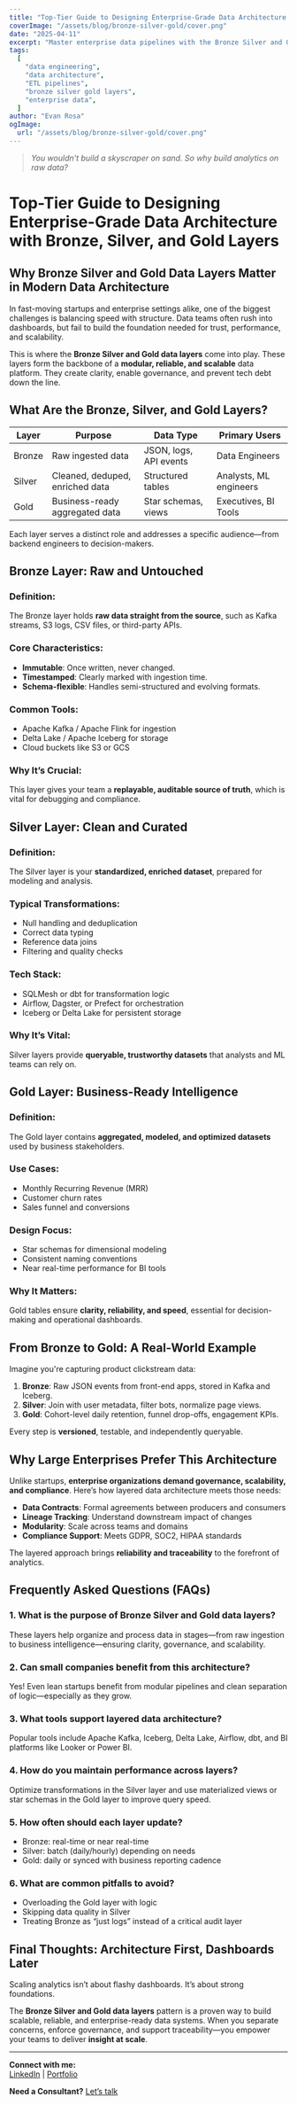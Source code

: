 ```yaml
---
title: "Top-Tier Guide to Designing Enterprise-Grade Data Architecture with Bronze, Silver, and Gold Layers"
coverImage: "/assets/blog/bronze-silver-gold/cover.png"
date: "2025-04-11"
excerpt: "Master enterprise data pipelines with the Bronze Silver and Gold data layers model. Learn how to build scalable, modular, and reliable data architecture for analytics success."
tags:
  [
    "data engineering",
    "data architecture",
    "ETL pipelines",
    "bronze silver gold layers",
    "enterprise data",
  ]
author: "Evan Rosa"
ogImage:
  url: "/assets/blog/bronze-silver-gold/cover.png"
---
```


> _You wouldn’t build a skyscraper on sand. So why build analytics on raw data?_

# Top-Tier Guide to Designing Enterprise-Grade Data Architecture with Bronze, Silver, and Gold Layers

## Why Bronze Silver and Gold Data Layers Matter in Modern Data Architecture

In fast-moving startups and enterprise settings alike, one of the biggest challenges is balancing speed with structure. Data teams often rush into dashboards, but fail to build the foundation needed for trust, performance, and scalability.

This is where the **Bronze Silver and Gold data layers** come into play. These layers form the backbone of a **modular, reliable, and scalable** data platform. They create clarity, enable governance, and prevent tech debt down the line.

## What Are the Bronze, Silver, and Gold Layers?

| **Layer** | **Purpose**                     | **Data Type**          | **Primary Users**      |
| --------- | ------------------------------- | ---------------------- | ---------------------- |
| Bronze    | Raw ingested data               | JSON, logs, API events | Data Engineers         |
| Silver    | Cleaned, deduped, enriched data | Structured tables      | Analysts, ML engineers |
| Gold      | Business-ready aggregated data  | Star schemas, views    | Executives, BI Tools   |

Each layer serves a distinct role and addresses a specific audience—from backend engineers to decision-makers.

## Bronze Layer: Raw and Untouched

### Definition:

The Bronze layer holds **raw data straight from the source**, such as Kafka streams, S3 logs, CSV files, or third-party APIs.

### Core Characteristics:

- **Immutable**: Once written, never changed.
- **Timestamped**: Clearly marked with ingestion time.
- **Schema-flexible**: Handles semi-structured and evolving formats.

### Common Tools:

- Apache Kafka / Apache Flink for ingestion
- Delta Lake / Apache Iceberg for storage
- Cloud buckets like S3 or GCS

### Why It’s Crucial:

This layer gives your team a **replayable, auditable source of truth**, which is vital for debugging and compliance.

## Silver Layer: Clean and Curated

### Definition:

The Silver layer is your **standardized, enriched dataset**, prepared for modeling and analysis.

### Typical Transformations:

- Null handling and deduplication
- Correct data typing
- Reference data joins
- Filtering and quality checks

### Tech Stack:

- SQLMesh or dbt for transformation logic
- Airflow, Dagster, or Prefect for orchestration
- Iceberg or Delta Lake for persistent storage

### Why It’s Vital:

Silver layers provide **queryable, trustworthy datasets** that analysts and ML teams can rely on.

## Gold Layer: Business-Ready Intelligence

### Definition:

The Gold layer contains **aggregated, modeled, and optimized datasets** used by business stakeholders.

### Use Cases:

- Monthly Recurring Revenue (MRR)
- Customer churn rates
- Sales funnel and conversions

### Design Focus:

- Star schemas for dimensional modeling
- Consistent naming conventions
- Near real-time performance for BI tools

### Why It Matters:

Gold tables ensure **clarity, reliability, and speed**, essential for decision-making and operational dashboards.

## From Bronze to Gold: A Real-World Example

Imagine you're capturing product clickstream data:

1. **Bronze**: Raw JSON events from front-end apps, stored in Kafka and Iceberg.
2. **Silver**: Join with user metadata, filter bots, normalize page views.
3. **Gold**: Cohort-level daily retention, funnel drop-offs, engagement KPIs.

Every step is **versioned**, testable, and independently queryable.

## Why Large Enterprises Prefer This Architecture

Unlike startups, **enterprise organizations demand governance, scalability, and compliance**. Here’s how layered data architecture meets those needs:

- **Data Contracts**: Formal agreements between producers and consumers
- **Lineage Tracking**: Understand downstream impact of changes
- **Modularity**: Scale across teams and domains
- **Compliance Support**: Meets GDPR, SOC2, HIPAA standards

The layered approach brings **reliability and traceability** to the forefront of analytics.

## Frequently Asked Questions (FAQs)

### 1. What is the purpose of Bronze Silver and Gold data layers?

These layers help organize and process data in stages—from raw ingestion to business intelligence—ensuring clarity, governance, and scalability.

### 2. Can small companies benefit from this architecture?

Yes! Even lean startups benefit from modular pipelines and clean separation of logic—especially as they grow.

### 3. What tools support layered data architecture?

Popular tools include Apache Kafka, Iceberg, Delta Lake, Airflow, dbt, and BI platforms like Looker or Power BI.

### 4. How do you maintain performance across layers?

Optimize transformations in the Silver layer and use materialized views or star schemas in the Gold layer to improve query speed.

### 5. How often should each layer update?

- Bronze: real-time or near real-time
- Silver: batch (daily/hourly) depending on needs
- Gold: daily or synced with business reporting cadence

### 6. What are common pitfalls to avoid?

- Overloading the Gold layer with logic
- Skipping data quality in Silver
- Treating Bronze as “just logs” instead of a critical audit layer

## Final Thoughts: Architecture First, Dashboards Later

Scaling analytics isn’t about flashy dashboards. It’s about strong foundations.

The **Bronze Silver and Gold data layers** pattern is a proven way to build scalable, reliable, and enterprise-ready data systems. When you separate concerns, enforce governance, and support traceability—you empower your teams to deliver **insight at scale**.

---

**Connect with me:**  
[LinkedIn](https://www.linkedin.com/in/evan-rosa/) | [Portfolio](https://www.evro.dev/)

**Need a Consultant?** [Let’s talk](https://www.evro.dev/consultant)
